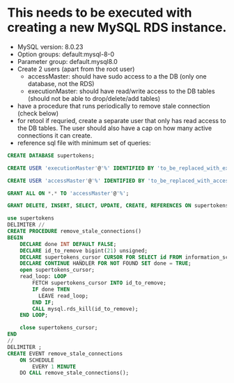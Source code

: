 # This needs to be executed with creating a new MySQL RDS instance.
- MySQL version: 8.0.23
- Option groups: default:mysql-8-0
- Parameter group: default.mysql8.0
- Create 2 users (apart from the root user)
    - accessMaster: should have sudo access to a the DB (only one database, not the RDS)
    - executionMaster: should have read/write access to the DB tables (should not be able to drop/delete/add tables)
- have a procedure that runs periodically to remove stale connection (check below)
- for retool if requried, create a separate user that only has read access to the DB tables. The user should also have a cap on how many active connections it can create.
- reference sql file with minimum set of queries:

```sql
CREATE DATABASE supertokens;

CREATE USER 'executionMaster'@'%' IDENTIFIED BY 'to_be_replaced_with_execution_master_password';

CREATE USER 'accessMaster'@'%' IDENTIFIED BY 'to_be_replaced_with_access_master_password';

GRANT ALL ON *.* TO 'accessMaster'@'%';

GRANT DELETE, INSERT, SELECT, UPDATE, CREATE, REFERENCES ON supertokens.* TO 'executionMaster'@'%';

use supertokens
DELIMITER //
CREATE PROCEDURE remove_stale_connections()
BEGIN
    DECLARE done INT DEFAULT FALSE;
    DECLARE id_to_remove bigint(21) unsigned;
    DECLARE supertokens_cursor CURSOR FOR SELECT id FROM information_schema.processlist WHERE time > 250;
    DECLARE CONTINUE HANDLER FOR NOT FOUND SET done = TRUE;
    open supertokens_cursor;
    read_loop: LOOP
        FETCH supertokens_cursor INTO id_to_remove;
        IF done THEN
          LEAVE read_loop;
        END IF;
        CALL mysql.rds_kill(id_to_remove);
    END LOOP;

    close supertokens_cursor;
END
//
DELIMITER ;
CREATE EVENT remove_stale_connections
    ON SCHEDULE
        EVERY 1 MINUTE
    DO CALL remove_stale_connections();
```